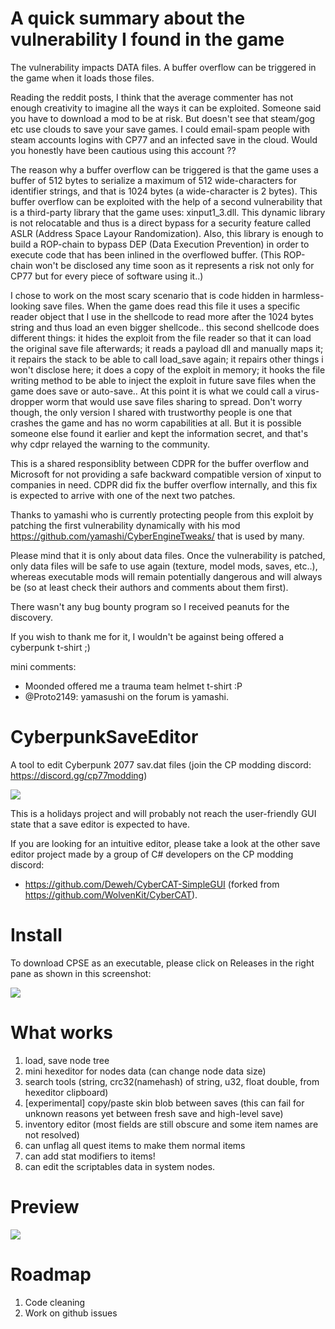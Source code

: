 # A quick summary about the vulnerability I found in the game

The vulnerability impacts DATA files. A buffer overflow can be triggered in the game when it loads those files.

Reading the reddit posts, I think that the average commenter has not enough creativity to imagine all the ways it can be exploited.
Someone said you have to download a mod to be at risk. But doesn't see that steam/gog etc use clouds to save your save games.
I could email-spam people with steam accounts logins with CP77 and an infected save in the cloud.
Would you honestly have been cautious using this account ??

The reason why a buffer overflow can be triggered is that the game uses a buffer of 512 bytes to serialize a maximum of 512 wide-characters for identifier strings, and that is 1024 bytes (a wide-character is 2 bytes).
This buffer overflow can be exploited with the help of a second vulnerability that is a third-party library that the game uses: xinput1_3.dll. This dynamic library is not relocatable and thus is a direct bypass for a security feature called ASLR (Address Space Layour Randomization).
Also, this library is enough to build a ROP-chain to bypass DEP (Data Execution Prevention) in order to execute code that has been inlined in the overflowed buffer.
(This ROP-chain won't be disclosed any time soon as it represents a risk not only for CP77 but for every piece of software using it..)

I chose to work on the most scary scenario that is code hidden in harmless-looking save files. When the game does read this file it uses a specific reader object that I use in the shellcode to read more after the 1024 bytes string and thus load an even bigger shellcode.. this second shellcode does different things: it hides the exploit from the file reader so that it can load the original save file afterwards; it reads a payload dll and manually maps it; it repairs the stack to be able to call load_save again; it repairs other things i won't disclose here; it does a copy of the exploit in memory; it hooks the file writing method to be able to inject the exploit in future save files when the game does save or auto-save..
At this point it is what we could call a virus-dropper worm that would use save files sharing to spread.
Don't worry though, the only version I shared with trustworthy people is one that crashes the game and has no worm capabilities at all.
But it is possible someone else found it earlier and kept the information secret, and that's why cdpr relayed the warning to the community.

This is a shared responsiblity between CDPR for the buffer overflow and Microsoft for not providing a safe backward compatible version of xinput to companies in need.
CDPR did fix the buffer overflow internally, and this fix is expected to arrive with one of the next two patches.

Thanks to yamashi who is currently protecting people from this exploit by patching the first vulnerability dynamically with his mod https://github.com/yamashi/CyberEngineTweaks/ that is used by many.

Please mind that it is only about data files.
Once the vulnerability is patched, only data files will be safe to use again (texture, model mods, saves, etc..), whereas executable mods will remain potentially dangerous and will always be (so at least check their authors and comments about them first).

There wasn't any bug bounty program so I received peanuts for the discovery.

If you wish to thank me for it, I wouldn't be against being offered a cyberpunk t-shirt ;)

mini comments:
- Moonded offered me a trauma team helmet t-shirt :P
- @Proto2149: yamasushi on the forum is yamashi.

# CyberpunkSaveEditor
A tool to edit Cyberpunk 2077 sav.dat files (join the CP modding discord: https://discord.gg/cp77modding)

![](./basilisks.png)

This is a holidays project and will probably not reach the user-friendly GUI state that a save editor is expected to have.

If you are looking for an intuitive editor, please take a look at the other save editor project made by a group of C# developers on the CP modding discord:
- https://github.com/Deweh/CyberCAT-SimpleGUI (forked from https://github.com/WolvenKit/CyberCAT).

# Install
To download CPSE as an executable, please click on Releases in the right pane as shown in this screenshot:

![](./tuto_github.png)

# What works
1) load, save node tree
2) mini hexeditor for nodes data (can change node data size)
3) search tools (string, crc32(namehash) of string, u32, float double, from hexeditor clipboard)
4) [experimental] copy/paste skin blob between saves
    (this can fail for unknown reasons yet between fresh save and high-level save)
5) inventory editor (most fields are still obscure and some item names are not resolved)
6) can unflag all quest items to make them normal items
7) can add stat modifiers to items!
8) can edit the scriptables data in system nodes.

# Preview
![](./preview.png)

# Roadmap
1) Code cleaning
2) Work on github issues
